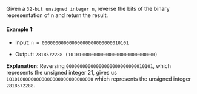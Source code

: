 Given a `32-bit unsigned integer n`, reverse the bits of the binary representation of n and return the result.

#### Example 1:

- Input: ``n = 00000000000000000000000000010101``

- Output:    `2818572288 (10101000000000000000000000000000)`

**Explanation**: Reversing `00000000000000000000000000010101`, which represents the unsigned integer 21, gives us `10101000000000000000000000000000` which represents the unsigned integer `2818572288`.